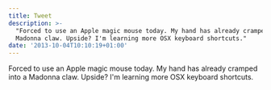 ```yaml
---
title: Tweet
description: >-
  "Forced to use an Apple magic mouse today. My hand has already cramped into a
  Madonna claw. Upside? I'm learning more OSX keyboard shortcuts."
date: '2013-10-04T10:10:19+01:00'
---
```

Forced to use an Apple magic mouse today. My hand has already cramped into a Madonna claw. Upside? I'm learning more OSX keyboard shortcuts.
